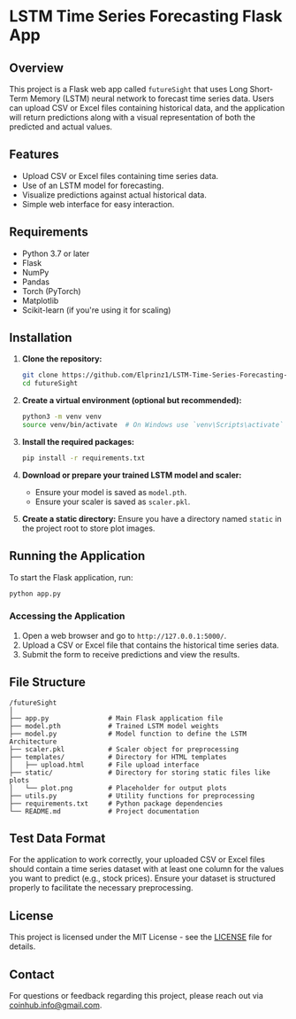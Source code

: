 # LSTM Time Series Forecasting Flask App

## Overview

This project is a Flask web app called `futureSight` that uses Long Short-Term Memory (LSTM) neural network to forecast time series data. Users can upload CSV or Excel files containing historical data, and the application will return predictions along with a visual representation of both the predicted and actual values.

## Features

- Upload CSV or Excel files containing time series data.
- Use of an LSTM model for forecasting.
- Visualize predictions against actual historical data.
- Simple web interface for easy interaction.

## Requirements

- Python 3.7 or later
- Flask
- NumPy
- Pandas
- Torch (PyTorch)
- Matplotlib
- Scikit-learn (if you're using it for scaling)

## Installation

1. **Clone the repository:**
    ```bash
    git clone https://github.com/Elprinz1/LSTM-Time-Series-Forecasting-Flask-App.git
    cd futureSight
    ```

2. **Create a virtual environment (optional but recommended):**
    ```bash
    python3 -m venv venv
    source venv/bin/activate  # On Windows use `venv\Scripts\activate`
    ```

3. **Install the required packages:**
    ```bash
    pip install -r requirements.txt
    ```

4. **Download or prepare your trained LSTM model and scaler:**
   - Ensure your model is saved as `model.pth`.
   - Ensure your scaler is saved as `scaler.pkl`.

5. **Create a static directory:**
   Ensure you have a directory named `static` in the project root to store plot images.

## Running the Application

To start the Flask application, run:

```bash
python app.py

```

### Accessing the Application

1. Open a web browser and go to `http://127.0.0.1:5000/`.
2. Upload a CSV or Excel file that contains the historical time series data.
3. Submit the form to receive predictions and view the results.

## File Structure

```
/futureSight
│
├── app.py               # Main Flask application file
├── model.pth            # Trained LSTM model weights
├── model.py             # Model function to define the LSTM Architecture
├── scaler.pkl           # Scaler object for preprocessing
├── templates/           # Directory for HTML templates
│   ├── upload.html      # File upload interface
├── static/              # Directory for storing static files like plots
│   └── plot.png         # Placeholder for output plots
├── utils.py             # Utility functions for preprocessing
├── requirements.txt     # Python package dependencies
└── README.md            # Project documentation
```

## Test Data Format

For the application to work correctly, your uploaded CSV or Excel files should contain a time series dataset with at least one column for the values you want to predict (e.g., stock prices). Ensure your dataset is structured properly to facilitate the necessary preprocessing.

## License

This project is licensed under the MIT License - see the [LICENSE](LICENSE) file for details.


## Contact

For questions or feedback regarding this project, please reach out via [coinhub.info@gmail.com](mailto:coinhub.info@gmail.com).
